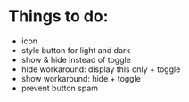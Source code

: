 # Things to do:
- icon
- style button for light and dark
- show & hide instead of toggle
- hide workaround: display this only + toggle
- show workaround: hide + toggle
- prevent button spam